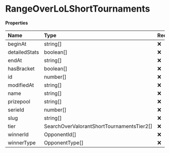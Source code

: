 # RangeOverLoLShortTournaments

**Properties**

| Name          | Type                                      | Required | Description |
| :------------ | :---------------------------------------- | :------- | :---------- |
| beginAt       | string[]                                  | ❌       |             |
| detailedStats | boolean[]                                 | ❌       |             |
| endAt         | string[]                                  | ❌       |             |
| hasBracket    | boolean[]                                 | ❌       |             |
| id            | number[]                                  | ❌       |             |
| modifiedAt    | string[]                                  | ❌       |             |
| name          | string[]                                  | ❌       |             |
| prizepool     | string[]                                  | ❌       |             |
| serieId       | number[]                                  | ❌       |             |
| slug          | string[]                                  | ❌       |             |
| tier          | SearchOverValorantShortTournamentsTier2[] | ❌       |             |
| winnerId      | OpponentId[]                              | ❌       |             |
| winnerType    | OpponentType[]                            | ❌       |             |

<!-- This file was generated by liblab | https://liblab.com/ -->
